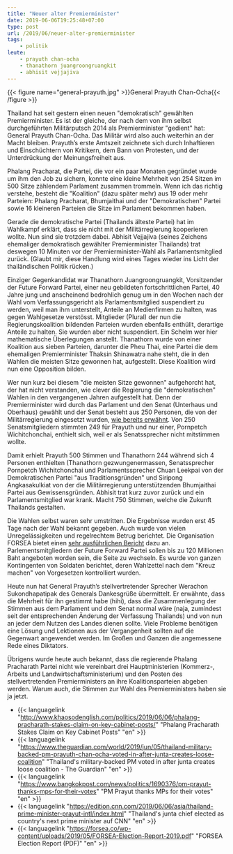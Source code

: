 ```yaml
---
title: "Neuer alter Premierminister"
date: 2019-06-06T19:25:48+07:00
type: post
url: /2019/06/neuer-alter-premierminister
tags: 
    - politik
leute: 
    - prayuth chan-ocha
    - thanathorn juangroongruangkit
    - abhisit vejjajiva
---
```


{{< figure name="general-prayuth.jpg" >}}General Prayuth Chan-Ocha{{< /figure >}}

Thailand hat seit gestern einen neuen "demokratisch" gewählten Premierminister. Es ist der gleiche, der nach dem von ihm selbst durchgeführten Militärputsch 2014 als Premierminister "gedient" hat: General Prayuth Chan-Ocha. Das Militär wird also auch weiterhin an der Macht bleiben. Prayuth’s erste Amtszeit zeichnete sich durch Inhaftieren und Einschüchtern von Kritikern, dem Bann von Protesten, und der Unterdrückung der Meinungsfreiheit aus. 

Phalang Pracharat, die Partei, die vor ein paar Monaten gegründet wurde um ihm den Job zu sichern, konnte eine kleine Mehrheit von 254 Sitzen im 500 Sitze zählendem Parlament zusammen trommeln. Wenn ich das richtig verstehe, besteht die "Koalition" (dazu später mehr) aus 19 oder mehr Parteien: Phalang Pracharat, Bhumjaithai und der "Demokratischen" Partei sowie 16 kleineren Parteien die Sitze im Parlament bekommen haben. 

Gerade die demokratische Partei (Thailands älteste Partei) hat im Wahlkampf erklärt, dass sie nicht mit der Militärregierung kooperieren wollte. Nun sind sie trotzdem dabei. Abhisit Vejjajiva (seines Zeichens ehemaliger demokratisch gewählter Premierminister Thailands) trat deswegen 10 Minuten vor der Premierminister-Wahl als Parlamentsmitglied zurück. (Glaubt mir, diese Handlung wird eines Tages wieder ins Licht der thailändischen Politik rücken.)

Einziger Gegenkandidat war Thanathorn Juangroongruangkit, Vorsitzender der Future Forward Partei, einer neu gebildeten fortschrittlichen Partei, 40 Jahre jung und anscheinend bedrohlich genug um in den Wochen nach der Wahl vom Verfassungsgericht als Parlamentsmitglied suspendiert zu werden, weil man ihm unterstellt, Anteile an Medienfirmen zu halten, was gegen Wahlgesetze verstösst. Mitglieder (Plural) der nun die Regierungskoalition bildenden Parteien wurden ebenfalls enthüllt, derartige Anteile zu halten. Sie wurden aber nicht suspendiert. Ein Schelm wer hier mathematische Überlegungen anstellt. Thanathorn wurde von einer Koalition aus sieben Parteien, darunter die Pheu Thai, eine Partei die dem ehemaligen Premierminister Thaksin Shinawatra nahe steht, die in den Wahlen die meisten Sitze gewonnen hat, aufgestellt. Diese Koalition wird nun eine Opposition bilden. 

Wer nun kurz bei diesem "die meisten Sitze gewonnen" aufgehorcht hat, der hat nicht verstanden, wie clever die Regierung die "demokratischen" Wahlen in den vergangenen Jahren aufgestellt hat. Denn der Premierminister wird durch das Parlament und den Senat (Unterhaus und Oberhaus) gewählt und der Senat besteht aus 250 Personen, die von der Militärregierung eingesetzt wurden, [wie bereits erwähnt](/2019/05/meet-me-in-the-senate/). Von 250 Senatsmitgliedern stimmten 249 für Prayuth und nur einer, Pornpetch Wichitchonchai, enthielt sich, weil er als Senatssprecher nicht mitstimmen wollte.

Damit erhielt Prayuth 500 Stimmen und Thanathorn 244 während sich 4 Personen enthielten (Thanathorn gezwungenermassen, Senatssprecher Pornpetch Wichitchonchai und Parlamentssprecher Chuan Leekpai von der Demokratischen Partei "aus Traditionsgründen" und Siripong Angkasakulkiat von der die Militärregierung unterstützenden Bhumjaithai Partei aus Gewissensgründen. Abhisit trat kurz zuvor zurück und ein Parlamentsmitglied war krank. Macht 750 Stimmen, welche die Zukunft Thailands gestalten.

Die Wahlen selbst waren sehr umstritten. Die Ergebnisse wurden erst 45 Tage nach der Wahl bekannt gegeben. Auch wurde von vielen Unregelässigkeiten und regelrechtem Betrug berichtet. Die Organisation FORSEA bietet einen [sehr ausführlichen Bericht](https://forsea.co/fraud-irregularities-and-dirty-tricks-a-report-on-thailands-2019-elections/) dazu an. Parlementsmitgliedern der Future Forward Partei sollen bis zu 120 Millionen Baht angeboten worden sein, die Seite zu wechseln. Es wurde von ganzen Kontingenten von Soldaten berichtet, deren Wahlzettel nach dem "Kreuz machen" von Vorgesetzen kontrolliert wurden. 

Heute nun hat General Prayuth’s stellvertretender Sprecher Werachon Sukondhapatipak des Generals Dankesgrüße übermittelt. Er erwähnte, dass die Mehrheit für ihn gestimmt habe (hihi), dass die Zusammenlegung der Stimmen aus dem Parlament und dem Senat normal wäre (naja, zumindest seit der entsprechenden Änderung der Verfassung Thailands) und von nun an jeder dem Nutzen des Landes dienen sollte. Viele Probleme benötigen eine Lösung und Lektionen aus der Vergangenheit sollten auf die Gegenwart angewendet werden. Im Großen und Ganzen die angemessene Rede eines Diktators.

Übrigens wurde heute auch bekannt, dass die regierende Phalang Pracharath Partei nicht wie vereinbart drei Hauptministerien (Kommerz-, Arbeits und Landwirtschaftsministerium) und den Posten des stellvertretenden Premierministers an ihre Koalitionsparteien abgeben werden. Warum auch, die Stimmen zur Wahl des Premierministers haben sie ja jetzt. 

-   {{< languagelink "http://www.khaosodenglish.com/politics/2019/06/06/phalang-pracharath-stakes-claim-on-key-cabinet-posts/" "Phalang Pracharath Stakes Claim on Key Cabinet Posts" "en" >}}
-   {{< languagelink "https://www.theguardian.com/world/2019/jun/05/thailand-military-backed-pm-prayuth-chan-ocha-voted-in-after-junta-creates-loose-coalition" "Thailand's military-backed PM voted in after junta creates loose coalition - The Guardian" "en" >}}
-   {{< languagelink "https://www.bangkokpost.com/news/politics/1690376/pm-prayut-thanks-mps-for-their-votes" "PM Prayut thanks MPs for their votes" "en" >}}
-   {{< languagelink "https://edition.cnn.com/2019/06/06/asia/thailand-prime-minister-prayut-intl/index.html" "Thailand's junta chief elected as country's next prime minister auf CNN" "en" >}}
-   {{< languagelink "https://forsea.co/wp-content/uploads/2019/05/FORSEA-Election-Report-2019.pdf" "FORSEA Election Report (PDF)" "en" >}}
